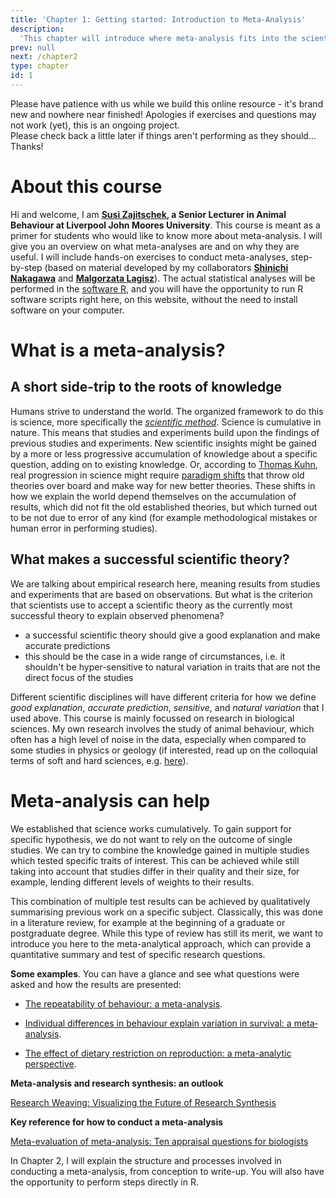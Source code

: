 ```yaml
---
title: 'Chapter 1: Getting started: Introduction to Meta-Analysis'
description:
  'This chapter will introduce where meta-analysis fits into the scientific method, give some background, and examples.'
prev: null
next: /chapter2
type: chapter
id: 1
---
```


<exercise id="1" title="Preface & Disclaimer">

Please have patience with us while we build this online resource - it's brand new and nowhere near finished!
Apologies if exercises and questions may not work (yet), this is an ongoing project.   
Please check back a little later if things aren't performing as they should... 
Thanks!

</exercise>

<exercise id="2" title="Introduction">

# About this course

Hi and welcome, I am **[Susi Zajitschek](https://www.ljmu.ac.uk/about-us/staff-profiles/faculty-of-science/school-of-biological-and-environmental-sciences/susanne-zajitschek), a Senior Lecturer in Animal Behaviour at Liverpool John Moores University**. This course is meant as a primer for students who would like to know more about meta-analysis. I will give you an overview on what meta-analyses are and on why they are useful. I will include hands-on exercises to conduct meta-analyses, step-by-step (based on material developed by my collaborators **[Shinichi Nakagawa](http://www.i-deel.org/shinichi-nakagawa.html)** and **[Malgorzata  Lagisz](https://mlagisz.weebly.com/)**). The actual statistical analyses will be performed in the [software R](https://www.r-project.org/about.html), and you will have the opportunity to run R software scripts right here, on this website, without the need to install software on your computer.

# What is a meta-analysis?

## A short side-trip to the roots of knowledge
Humans strive to understand the world. The organized framework to do this is science, more specifically the *[scientific method](https://en.wikipedia.org/wiki/Scientific_method)*. Science is cumulative in nature. This means that studies and experiments build upon the findings of previous studies and experiments. New scientific insights might be gained by a more or less progressive accumulation of knowledge about a specific question, adding on to existing knowledge. Or, according to [Thomas Kuhn](https://en.wikipedia.org/wiki/Thomas_Kuhn), real progression in science might require [paradigm shifts](https://en.wikipedia.org/wiki/Paradigm_shift) that throw old theories over board and make way for new better theories. These shifts in how we explain the world depend themselves on the accumulation of results, which did not fit the old established theories, but which turned out to be not due to error of any kind (for example methodological mistakes or human error in performing studies).

## What makes a successful scientific theory?
We are talking about empirical research here, meaning results from studies and experiments that are based on observations. But what is the criterion that scientists use to accept a scientific theory as the currently most successful theory to explain observed phenomena?

- a successful scientific theory should give a good explanation and make accurate predictions
- this should be the case in a wide range of circumstances, i.e. it shouldn't be hyper-sensitive to natural variation in traits that are not the direct focus of the studies

Different scientific disciplines will have different criteria for how we define *good explanation*, *accurate prediction*, *sensitive*, and *natural variation* that I used above.
This course is mainly focussed on research in biological sciences. My own research involves the study of animal behaviour, which often has a high level of noise in the data, especially when compared to some studies in physics or geology (if interested, read up on the colloquial terms of soft and hard sciences, e.g. [here](https://en.wikipedia.org/wiki/Hard_and_soft_science)). 

# Meta-analysis can help
We established that science works cumulatively. To gain support for specific hypothesis, we do not want to rely on the outcome of single studies. We can try to combine the knowledge gained in multiple studies which tested specific traits of interest. This can be achieved while still taking into account that studies differ in their quality and their size, for example, lending different levels of weights to their results. 

This combination of multiple test results can be achieved by qualitatively summarising previous work on a specific subject. Classically, this was done in a literature review, for example at the beginning of a graduate or postgraduate degree. While this type of review has still its merit, we want to introduce you here to the meta-analytical approach, which can provide a quantitative summary and test of specific research questions.

</exercise>

<exercise id="3" title="Examples of published meta-analyses and additional literature">

**Some examples**. You can have a glance and see what questions were asked and how the results are presented:

- [The repeatability of behaviour: a meta-analysis](https://www.ncbi.nlm.nih.gov/pmc/articles/PMC3972767/).

- [Individual differences in behaviour explain variation in survival: a meta‐analysis](https://royalsocietypublishing.org/doi/10.1098/rspb.2017.2823).

- [The effect of dietary restriction on reproduction: a meta-analytic perspective](https://bmcevolbiol.biomedcentral.com/articles/10.1186/s12862-016-0768-z).

**Meta-analysis and research synthesis: an outlook**

[Research Weaving: Visualizing the Future of Research Synthesis](https://ecoevorxiv.org/ga2qz/)

**Key reference for how to conduct a meta-analysis**

[Meta-evaluation of meta-analysis: Ten appraisal questions for biologists](https://bmcbiol.biomedcentral.com/articles/10.1186/s12915-017-0357-7)

</exercise>

<exercise id="4" title="Further structure of this course">

In Chapter 2, I will explain the structure and processes involved in conducting a meta-analysis, from conception to write-up. You will also have the opportunity to perform steps directly in R.

</exercise>
